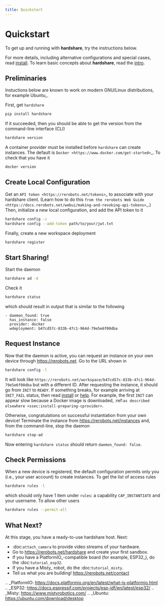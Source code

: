 ```yaml
---
title: Quickstart
---
```


# Quickstart

To get up and running with **hardshare**, try the instructions below.

For more details, including alternative configurations and special cases, read
[install](/install). To learn basic concepts about **hardshare**, read the
[intro](/intro).


## Preliminaries

Instuctions below are known to work on modern GNU/Linux distributions, for
example Ubuntu_.

First, get `hardshare`

```bash
pip install hardshare
```

If it succeeded, then you should be able to get the version from the
command-line interface (CLI)

```bash
hardshare version
```

A container provider must be installed before `hardshare` can create
instances. The default is `Docker <https://www.docker.com/get-started>`_. To
check that you have it

```bash
docker version
```


## Create Local Configuration

Get an `API token <https://rerobots.net/tokens>`_ to associate with your
hardshare client. (Learn how to do this `from the rerobots Web Guide
<https://docs.rerobots.net/webui/making-and-revoking-api-tokens>`_.) Then,
initialize a new local configuration, and add the API token to it

```bash
hardshare config -c
hardshare config --add-token path/to/your/jwt.txt
```

Finally, create a new workspace deployment

```bash
hardshare register
```


## Start Sharing!

Start the daemon

```bash
hardshare ad -d
```

Check it

```bash
hardshare status
```

which should result in output that is similar to the following

```
- daemon_found: true
  has_instance: false
  provider: docker
  wdeployment: b47cd57c-833b-47c1-964d-79e5e6f00dba
```


## Request Instance

Now that the daemon is active, you can request an instance on your own device
through https://rerobots.net. Go to the URL shown in

```bash
hardshare config -l
```

It will look like
`https://rerobots.net/workspace/b47cd57c-833b-47c1-964d-79e5e6f00dba` but with
a different ID. After requesting the instance, it should go from `INIT` to
`READY`. If something breaks, for example arriving at `INIT_FAIL` status,
then read
[install](/install) or [help](/help). For example, the first `INIT` can appear slow
because a Docker image is downloaded, :ref:`as described elsewhere
<ssec:install-preparing-cprovider>`.

Otherwise, congratulations on successful instantiation from your own device!
Terminate the instance from https://rerobots.net/instances and, from the
command-line, stop the daemon

```bash
hardshare stop-ad
```

Now entering `hardshare status` should return `daemon_found: false`.


## Check Permissions

When a new device is registered, the default configuration permits only you
(i.e., your user account) to create instances. To get the list of access rules

```bash
hardshare rules -l
```

which should only have 1 item under `rules`: a capability `CAP_INSTANTIATE`
and your username. To allow other users

```bash
hardshare rules --permit-all
```


## What Next?

At this stage, you have a ready-to-use hardshare host. Next:

* :doc:`attach_camera` to provide video streams of your hardware.
* Go to https://rerobots.net/hardshare and create your first sandbox.
* If you have a PlatformIO_-compatible board (for example, ESP32_), do the :doc:`tutorial_esp32`.
* If you have a Misty_ robot, do the :doc:`tutorial_misty`.
* Tell us what you are building! https://rerobots.net/contact


.. _PlatformIO: https://docs.platformio.org/en/latest/what-is-platformio.html
.. _ESP32: https://docs.espressif.com/projects/esp-idf/en/latest/esp32/
.. _Misty: https://www.mistyrobotics.com/
.. _Ubuntu: https://ubuntu.com/download/desktop
